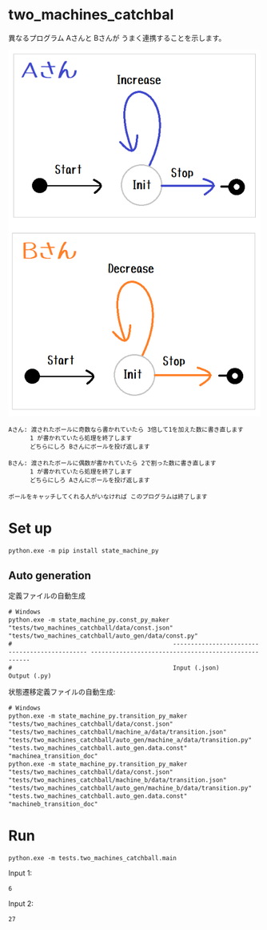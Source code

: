 # two_machines_catchbal

異なるプログラム Aさんと Bさんが うまく連携することを示します。  

![20211205blog4a2.png](docs/img/20211205blog4a2.png)  

```plain
Aさん: 渡されたボールに奇数なら書かれていたら 3倍して1を加えた数に書き直します
      1 が書かれていたら処理を終了します
      どちらにしろ Bさんにボールを投げ返します

Bさん: 渡されたボールに偶数が書かれていたら 2で割った数に書き直します
      1 が書かれていたら処理を終了します
      どちらにしろ Aさんにボールを投げ返します

ボールをキャッチしてくれる人がいなければ このプログラムは終了します
```

# Set up

```shell
python.exe -m pip install state_machine_py
```

## Auto generation

定義ファイルの自動生成

```shell
# Windows
python.exe -m state_machine_py.const_py_maker "tests/two_machines_catchball/data/const.json" "tests/two_machines_catchball/auto_gen/data/const.py"
#                                             ---------------------------------------------- -----------------------------------------------------
#                                             Input (.json)                                   Output (.py)
```

状態遷移定義ファイルの自動生成:  

```shell
# Windows
python.exe -m state_machine_py.transition_py_maker "tests/two_machines_catchball/data/const.json" "tests/two_machines_catchball/machine_a/data/transition.json" "tests/two_machines_catchball/auto_gen/machine_a/data/transition.py" "tests.two_machines_catchball.auto_gen.data.const" "machinea_transition_doc"
python.exe -m state_machine_py.transition_py_maker "tests/two_machines_catchball/data/const.json" "tests/two_machines_catchball/machine_b/data/transition.json" "tests/two_machines_catchball/auto_gen/machine_b/data/transition.py" "tests.two_machines_catchball.auto_gen.data.const" "machineb_transition_doc"
```

# Run

```shell
python.exe -m tests.two_machines_catchball.main
```

Input 1:

```plain
6
```

Input 2:

```plain
27
```
